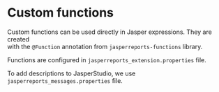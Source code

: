 # Custom functions

Custom functions can be used directly in Jasper expressions. They are created  
with the `@Function` annotation from `jasperreports-functions` library.  

Functions are configured in `jasperreports_extension.properties` file.  

To add descriptions to JasperStudio, we use `jasperreports_messages.properties` file.  


